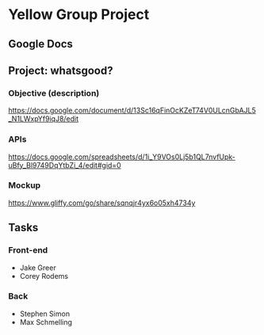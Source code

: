 # Yellow Group Project

## Google Docs

## Project: whatsgood?


### Objective (description)
https://docs.google.com/document/d/13Sc16qFinOcKZeT74V0ULcnGbAJL5_N1LWxpYf9iqJ8/edit

### APIs
https://docs.google.com/spreadsheets/d/1i_Y9VOs0Lj5b1QL7nvfUpk-uBfy_Bl9749DqYtbZi_4/edit#gid=0

### Mockup
https://www.gliffy.com/go/share/sqnqjr4yx6o05xh4734y

## Tasks
### Front-end
* Jake Greer
* Corey Rodems

### Back
* Stephen Simon
* Max Schmelling

















 


